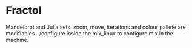 # Fractol
Mandelbrot and Julia sets. zoom, move, iterations and colour pallete are modifiables.
./configure inside the mlx_linux to configure mlx in the machine.
